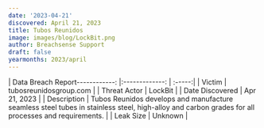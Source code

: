```yaml
---
date: '2023-04-21'
discovered: April 21, 2023
title: Tubos Reunidos
image: images/blog/LockBit.png
author: Breachsense Support
draft: false
yearmonths: 2023/april
---
```


| Data Breach Report------------:     |:-------------:    | :-----:|
| Victim      | tubosreunidosgroup.com      | 
| Threat Actor      | LockBit      | 
| Date Discovered      | Apr 21, 2023      | 
| Description      | Tubos Reunidos develops and manufacture seamless steel tubes in stainless steel, high-alloy and carbon grades for all processes and requirements.      | 
| Leak Size      | Unknown      | 

